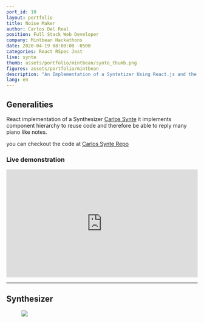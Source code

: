 ```yaml
---
port_id: 10
layout: portfolio
title: Noise Maker
author: Carlos Del Real
position: Full Stack Web Developer
company: Mintbean Hackathons
date: 2020-04-19 08:00:00 -0500
categories: React RSpec Jest
live: synte
thumb: assets/portfolio/mintbean/synte_thumb.png
figures: assets/portfolio/mintbean
description: "An Implementation of a Syntetizer Using React.js and the HTML5 audio API"
lang: en
---
```


## Generalities

React implementation of a Synthesizer [Carlos Synte](https://noise-maker-carlos.herokuapp.com/) it implements component hierarchy to reuse code and therefore be able to reply many piano like notes.

you can checkout the code at [Carlos Synte Repo](https://github.com/carloshdelreal/2020-04-22-Noisemaker)

### Live demonstration

<div style="position: relative; padding-bottom: 56.25%; height: 0;"><iframe src="https://www.loom.com/embed/bdb06b1708f64664b1e6f74059e68e6c" frameborder="0" webkitallowfullscreen mozallowfullscreen allowfullscreen style="position: absolute; top: 0; left: 0; width: 100%; height: 100%;"></iframe></div>

<hr>

## Synthesizer

<div>
  <a href="https://noise-maker-carlos.herokuapp.com/" target="_blank">
    <figure class="figure">
      <img src="{{ url }}/{{ page.figures }}/synte_thumb.png">
    </figure>
  </a>
</div>
<br>
